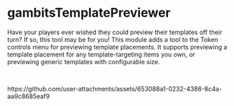# gambitsTemplatePreviewer
<p>Have your players ever wished they could preview their templates off their turn? If so, this tool may be for you! This module adds a tool to the Token controls menu for previewing template placements. It supports previewing a template placement for any template-targeting items you own, or previewing generic templates with configurable size.</p>
<p>&nbsp;</p>
<p>https://github.com/user-attachments/assets/653088a1-0232-4386-8c4a-aa9c8685eaf9</p>
